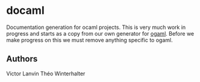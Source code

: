 # docaml

Documentation generation for ocaml projects.
This is very much work in progress and starts as a copy from our own generator
for [ogaml](ogaml.github.io).
Before we make progress on this we must remove anything specific to ogaml.

## Authors

Victor Lanvin
Théo Winterhalter
